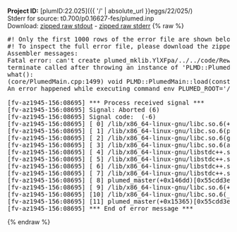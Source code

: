 **Project ID:** [plumID:22.025]({{ '/' | absolute_url }}eggs/22/025/)  
Stderr for source:  t0.700/p0.16627-fes/plumed.inp   
Download: [zipped raw stdout](plumed.inp.plumed_master.stdout.txt.zip) - [zipped raw stderr](plumed.inp.plumed_master.stderr.txt.zip) 
{% raw %}
<pre>
#! Only the first 1000 rows of the error file are shown below
#! To inspect the full error file, please download the zipped raw stderr file above
Assembler messages:
Fatal error: can't create plumed_mklib.YlXFpa/../../code/ReweightGeomFES.o: No such file or directory
terminate called after throwing an instance of 'PLMD::Plumed::ExceptionError'
what():
(core/PlumedMain.cpp:1499) void PLMD::PlumedMain::load(const std::string&)
An error happened while executing command env PLUMED_ROOT='/home/runner/opt/lib/plumed_master' PLUMED_VERSION='2.11.0-dev' PLUMED_HTMLDIR='/home/runner/opt/share/doc/plumed_master' PLUMED_INCLUDEDIR='/home/runner/opt/include' PLUMED_PROGRAM_NAME='plumed_master' PLUMED_IS_INSTALLED='yes' "/home/runner/opt/lib/plumed_master"/scripts/mklib.sh -n -o ./../../code/ReweightGeomFES.2.11.0-dev.so ../../code/ReweightGeomFES.cpp

[fv-az1945-156:08695] *** Process received signal ***
[fv-az1945-156:08695] Signal: Aborted (6)
[fv-az1945-156:08695] Signal code:  (-6)
[fv-az1945-156:08695] [ 0] /lib/x86_64-linux-gnu/libc.so.6(+0x45330)[0x7ff985445330]
[fv-az1945-156:08695] [ 1] /lib/x86_64-linux-gnu/libc.so.6(pthread_kill+0x11c)[0x7ff98549eb2c]
[fv-az1945-156:08695] [ 2] /lib/x86_64-linux-gnu/libc.so.6(gsignal+0x1e)[0x7ff98544527e]
[fv-az1945-156:08695] [ 3] /lib/x86_64-linux-gnu/libc.so.6(abort+0xdf)[0x7ff9854288ff]
[fv-az1945-156:08695] [ 4] /lib/x86_64-linux-gnu/libstdc++.so.6(+0xa5ff5)[0x7ff9858a5ff5]
[fv-az1945-156:08695] [ 5] /lib/x86_64-linux-gnu/libstdc++.so.6(+0xbb0da)[0x7ff9858bb0da]
[fv-az1945-156:08695] [ 6] /lib/x86_64-linux-gnu/libstdc++.so.6(_ZSt10unexpectedv+0x0)[0x7ff9858a5a55]
[fv-az1945-156:08695] [ 7] /lib/x86_64-linux-gnu/libstdc++.so.6(+0xa5a6f)[0x7ff9858a5a6f]
[fv-az1945-156:08695] [ 8] plumed_master(+0x146dd)[0x55cdd3e9f6dd]
[fv-az1945-156:08695] [ 9] /lib/x86_64-linux-gnu/libc.so.6(+0x2a1ca)[0x7ff98542a1ca]
[fv-az1945-156:08695] [10] /lib/x86_64-linux-gnu/libc.so.6(__libc_start_main+0x8b)[0x7ff98542a28b]
[fv-az1945-156:08695] [11] plumed_master(+0x15365)[0x55cdd3ea0365]
[fv-az1945-156:08695] *** End of error message ***
</pre>
{% endraw %}
